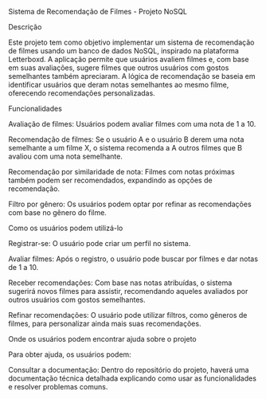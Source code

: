 Sistema de Recomendação de Filmes - Projeto NoSQL

Descrição

Este projeto tem como objetivo implementar um sistema de recomendação de filmes usando um banco de dados NoSQL, inspirado na plataforma Letterboxd. A aplicação permite que usuários avaliem filmes e, com base em suas avaliações, sugere filmes que outros usuários com gostos semelhantes também apreciaram. A lógica de recomendação se baseia em identificar usuários que deram notas semelhantes ao mesmo filme, oferecendo recomendações personalizadas.

Funcionalidades

Avaliação de filmes: Usuários podem avaliar filmes com uma nota de 1 a 10.

Recomendação de filmes: Se o usuário A e o usuário B derem uma nota semelhante a um filme X, o sistema recomenda a A outros filmes que B avaliou com uma nota semelhante.

Recomendação por similaridade de nota: Filmes com notas próximas também podem ser recomendados, expandindo as opções de recomendação.

Filtro por gênero: Os usuários podem optar por refinar as recomendações com base no gênero do filme.

Como os usuários podem utilizá-lo

Registrar-se: O usuário pode criar um perfil no sistema.

Avaliar filmes: Após o registro, o usuário pode buscar por filmes e dar notas de 1 a 10.

Receber recomendações: Com base nas notas atribuídas, o sistema sugerirá novos filmes para assistir, recomendando aqueles avaliados por outros usuários com gostos semelhantes.

Refinar recomendações: O usuário pode utilizar filtros, como gêneros de filmes, para personalizar ainda mais suas recomendações.

Onde os usuários podem encontrar ajuda sobre o projeto

Para obter ajuda, os usuários podem:

Consultar a documentação: Dentro do repositório do projeto, haverá uma documentação técnica detalhada explicando como usar as funcionalidades e resolver problemas comuns.
